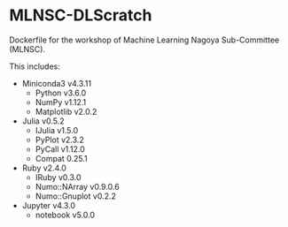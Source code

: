 MLNSC-DLScratch
===============

Dockerfile for the workshop of Machine Learning Nagoya Sub-Committee (MLNSC).

This includes:

+ Miniconda3 v4.3.11
    + Python v3.6.0
    + NumPy v1.12.1
    + Matplotlib v2.0.2
+ Julia v0.5.2
    + IJulia v1.5.0
    + PyPlot v2.3.2
    + PyCall v1.12.0
    + Compat 0.25.1
+ Ruby v2.4.0
    + IRuby v0.3.0
    + Numo::NArray v0.9.0.6
    + Numo::Gnuplot v0.2.2
+ Jupyter v4.3.0
    + notebook v5.0.0
